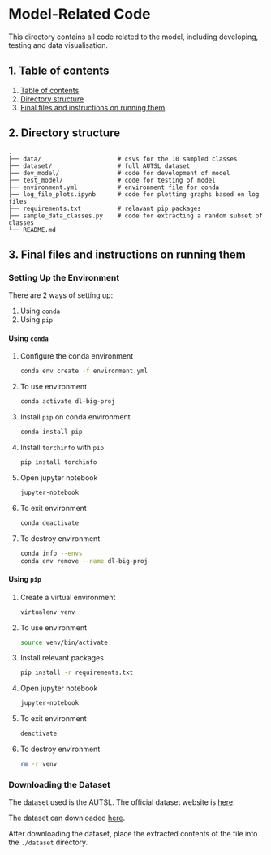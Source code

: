 # Model-Related Code

This directory contains all code related to the model, including developing, testing and data visualisation.

## 1. Table of contents <a name="TOC"></a>

1. [Table of contents](#TOC)
2. [Directory structure](#DS)
3. [Final files and instructions on running them](#INSTRUCTIONS)

## 2. Directory structure <a name="DS"></a>

```utf-8
.
├── data/                     # csvs for the 10 sampled classes
├── dataset/                  # full AUTSL dataset
├── dev_model/                # code for development of model
├── test_model/               # code for testing of model
├── environment.yml           # environment file for conda
├── log_file_plots.ipynb      # code for plotting graphs based on log files
├── requirements.txt          # relavant pip packages
├── sample_data_classes.py    # code for extracting a random subset of classes
└── README.md
```

## 3. Final files and instructions on running them <a name="INSTRUCTIONS"></a>

### Setting Up the Environment

There are 2 ways of setting up:

1. Using `conda`
2. Using `pip`

#### Using `conda`

1. Configure the conda environment
   ```bash
   conda env create -f environment.yml
   ```
2. To use environment
   ```bash
   conda activate dl-big-proj
   ```
3. Install `pip` on conda environment
   ```bash
   conda install pip
   ```
4. Install `torchinfo` with `pip`
   ```bash
   pip install torchinfo
   ```
5. Open jupyter notebook
   ```bash
   jupyter-notebook
   ```
6. To exit environment
   ```bash
   conda deactivate
   ```
7. To destroy environment
   ```bash
   conda info --envs
   conda env remove --name dl-big-proj
   ```

#### Using `pip`

1. Create a virtual environment
   ```bash
   virtualenv venv
   ```
2. To use environment
   ```bash
   source venv/bin/activate
   ```
3. Install relevant packages
   ```bash
   pip install -r requirements.txt
   ```
4. Open jupyter notebook
   ```bash
   jupyter-notebook
   ```
5. To exit environment
   ```bash
   deactivate
   ```
6. To destroy environment
   ```bash
   rm -r venv
   ```

### Downloading the Dataset

The dataset used is the AUTSL. The official dataset website is [here](http://chalearnlap.cvc.uab.es/dataset/40/description/).

The dataset can downloaded [here](https://drive.google.com/file/d/1mcl-mm0rEZXuT5oDLofJmH6zOVqvQEWz/view?usp=sharing).

After downloading the dataset, place the extracted contents of the file into the `./dataset` directory.
